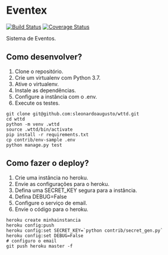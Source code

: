 # Eventex

[![Build Status](https://travis-ci.org/sleonardoaugusto/wttd.svg?branch=master)](https://travis-ci.org/sleonardoaugusto/wttd)
[![Coverage Status](https://coveralls.io/repos/github/sleonardoaugusto/wttd/badge.svg?branch=master)](https://coveralls.io/github/sleonardoaugusto/wttd?branch=master)

Sistema de Eventos.

## Como desenvolver?

1. Clone o repositório.
2. Crie um virtualenv com Python 3.7.
3. Ative o virtualenv.
4. Instale as dependências.
5. Configure a instância com o .env.
6. Execute os testes.

```console
git clone git@github.com:sleonardoaugusto/wttd.git
cd wttd
python -m venv .wttd
source .wttd/bin/activate
pip install -r requirements.txt
cp contrib/env-sample .env
python manage.py test
```

## Como fazer o deploy?

1. Crie uma instância no heroku.
2. Envie as configurações para o heroku.
3. Defina uma SECRET_KEY segura para a instância.
4. Defina DEBUG=False
5. Configure o serviço de email.
6. Envie o código para o heroku.

```console
heroku create minhainstancia
heroku config:push
heroku config:set SECRET_KEY=`python contrib/secret_gen.py`
heroku config:set DEBUG=False
# configuro o email
git push heroku master -f
```
